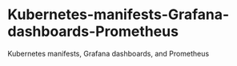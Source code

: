 # Kubernetes-manifests-Grafana-dashboards-Prometheus
Kubernetes manifests, Grafana dashboards, and Prometheus
